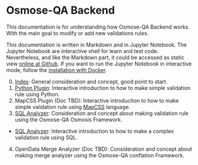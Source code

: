 # Osmose-QA Backend

This documentation is for understanding how Osmose-QA Backend works. With the main goal to modify or add new validations rules.

This documentation is written in Markdown and in Jupyter Notebook. The Jupyter Notebook are interactive shell for learn and test code. Nevertheless, and like the Markdown part, it could be accessed as static view [online at Github](https://github.com/osm-fr/osmose-backend/tree/master/doc). If you want to run the Jupyter Notebook in interactive mode, follow the [installation with Docker](../docker/README.md).

0. [Index](0-Index.md): General consideration and concept, good point to start.
1. [Python Plugin](https://github.com/osm-fr/osmose-backend/blob/master/doc/1-Plugin.ipynb): Interactive introduction to how to make simple validation rule using Python.
2. MapCSS Plugin (Doc TBD): Interactive introduction to how to make simple validation rule using [MapCSS](https://josm.openstreetmap.de/wiki/Help/Styles/MapCSSImplementation) language.
3. [SQL Analyzer](3-SQL-basics.md): Consideration and concept about making validation rule using the Osmose-QA Osmosis Framework.
  * [SQL Analyzer](https://github.com/osm-fr/osmose-backend/blob/master/doc/3_0-SQL-minimal.ipynb): Interactive introduction to how to make a complex validation rule using SQL.
4. OpenData Merge Analyzer (Doc TBD): Consideration and concept about making merge analyzer using the Osmose-QA conflation Framework.
